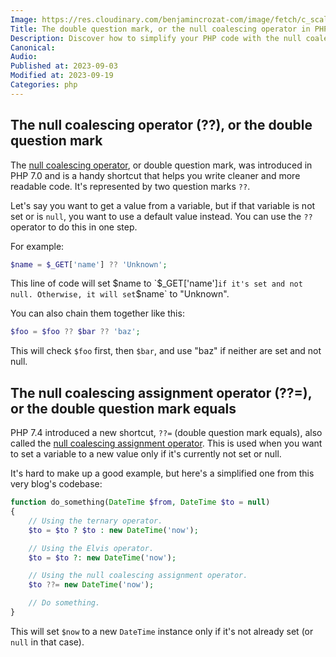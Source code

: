```yaml
---
Image: https://res.cloudinary.com/benjamincrozat-com/image/fetch/c_scale,f_webp,q_auto,w_1200/https://life-long-bunny.fra1.digitaloceanspaces.com/media-library/production/61/crazy-monitors-guy_ru8pgz.jpg
Title: The double question mark, or the null coalescing operator in PHP
Description: Discover how to simplify your PHP code with the null coalescing and null coalescing assignment operators.
Canonical: 
Audio:
Published at: 2023-09-03
Modified at: 2023-09-19
Categories: php
---
```


## The null coalescing operator (??), or the double question mark

The [null coalescing operator](https://www.php.net/manual/en/migration70.new-features.php#migration70.new-features.null-coalesce-op), or double question mark, was introduced in PHP 7.0 and is a handy shortcut that helps you write cleaner and more readable code. It's represented by two question marks `??`.

Let's say you want to get a value from a variable, but if that variable is not set or is `null`, you want to use a default value instead. You can use the `??` operator to do this in one step.

For example:

```php
$name = $_GET['name'] ?? 'Unknown';
```

This line of code will set $name to `$_GET['name']` if it's set and not null. Otherwise, it will set `$name` to "Unknown".

You can also chain them together like this:

```php
$foo = $foo ?? $bar ?? 'baz';
```

This will check `$foo` first, then `$bar`, and use "baz" if neither are set and not null.

## The null coalescing assignment operator (??=), or the double question mark equals

PHP 7.4 introduced a new shortcut, `??=` (double question mark equals), also called the [null coalescing assignment operator](https://wiki.php.net/rfc/null_coalesce_equal_operator). This is used when you want to set a variable to a new value only if it's currently not set or null.

It's hard to make up a good example, but here's a simplified one from this very blog's codebase:

```php
function do_something(DateTime $from, DateTime $to = null)
{
    // Using the ternary operator.
    $to = $to ? $to : new DateTime('now');

    // Using the Elvis operator.
    $to = $to ?: new DateTime('now');

    // Using the null coalescing assignment operator.
    $to ??= new DateTime('now');

    // Do something.
}
```

This will set `$now` to a new `DateTime` instance only if it's not already set (or `null` in that case).